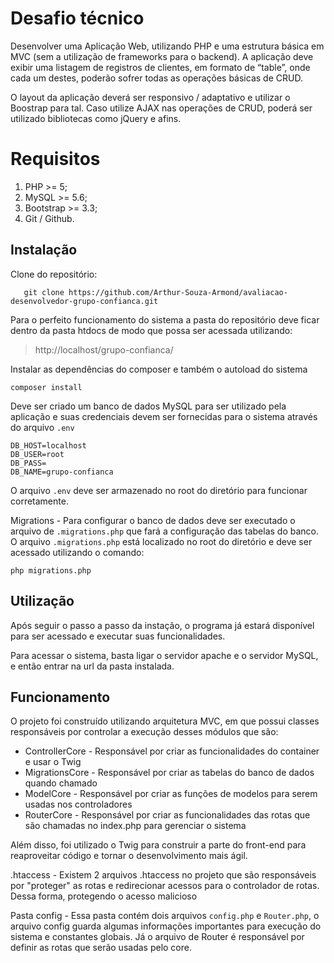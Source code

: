 # Desafio técnico

Desenvolver uma Aplicação Web, utilizando PHP e uma estrutura básica em MVC (sem a utilização de
frameworks para o backend). A aplicação deve exibir uma listagem de registros de clientes, em formato de
“table”, onde cada um destes, poderão sofrer todas as operações básicas de CRUD.

O layout da aplicação deverá ser responsivo / adaptativo e utilizar o Boostrap para tal. Caso utilize AJAX nas
operações de CRUD, poderá ser utilizado bibliotecas como jQuery e afins.


# Requisitos

1. PHP >= 5;
2. MySQL >= 5.6;
3. Bootstrap >= 3.3;
4. Git / Github.

## Instalação

Clone do repositório:

       git clone https://github.com/Arthur-Souza-Armond/avaliacao-desenvolvedor-grupo-confianca.git
 
 Para o perfeito funcionamento do sistema a pasta do repositório deve ficar dentro da pasta htdocs de modo que possa ser acessada utilizando:
 

> http://localhost/grupo-confianca/

Instalar as dependências do composer e também o autoload do sistema

    composer install

Deve ser criado um banco de dados MySQL para ser utilizado pela aplicação e suas credenciais devem ser fornecidas para o sistema através do arquivo `.env`

    DB_HOST=localhost
    DB_USER=root
    DB_PASS=
    DB_NAME=grupo-confianca

O arquivo `.env` deve ser armazenado no root do diretório para funcionar corretamente.

Migrations - Para configurar o banco de dados deve ser executado o arquivo de `.migrations.php` que fará a configuração das tabelas do banco. O arquivo `.migrations.php` está localizado no root do diretório e deve ser acessado utilizando o comando:

    php migrations.php


## Utilização

Após seguir o passo a passo da instação, o programa já estará disponível para ser acessado e executar suas funcionalidades.

Para acessar o sistema, basta ligar o servidor apache e o servidor MySQL, e então entrar na url da pasta instalada.

## Funcionamento

O projeto foi construído utilizando arquitetura MVC, em que possui classes responsáveis por controlar a execução desses módulos que são:

- ControllerCore - Responsável por criar as funcionalidades do container e usar o Twig
- MigrationsCore - Responsável por criar as tabelas do banco de dados quando chamado
- ModelCore - Responsável por criar as funções de modelos para serem usadas nos controladores
- RouterCore - Responsável por criar as funcionalidades das rotas que são chamadas no index.php para gerenciar o sistema

Além disso, foi utilizado o Twig para construir a parte do front-end para reaproveitar código e tornar o desenvolvimento mais ágil.

.htaccess - Existem 2 arquivos .htaccess no projeto que são responsáveis por "proteger" as rotas e redirecionar acessos para o controlador de rotas. Dessa forma, protegendo o acesso malicioso

Pasta config - Essa pasta contém dois arquivos `config.php` e `Router.php`, o arquivo config guarda algumas informações importantes para execução do sistema e constantes globais. Já o arquivo de Router é responsável por definir as rotas que serão usadas pelo core.

